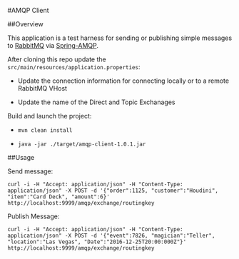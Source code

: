#AMQP Client

##Overview

This application is a test harness for sending or publishing simple messages to 
[RabbitMQ](https://www.rabbitmq.com/) via [Spring-AMQP](https://projects.spring.io/spring-amqp).

After cloning this repo update the `src/main/resources/application.properties`:

* Update the connection information for connecting locally or to a remote RabbitMQ VHost

* Update the name of the Direct and Topic Exchanages

Build and launch the project:

* `mvn clean install`

* `java -jar ./target/amqp-client-1.0.1.jar`

##Usage

Send message:

    curl -i -H "Accept: application/json" -H "Content-Type: application/json" -X POST -d '{"order":1125, "customer":"Houdini", "item":"Card Deck", "amount":6}' http://localhost:9999/amqp/exchange/routingkey


Publish Message:

    curl -i -H "Accept: application/json" -H "Content-Type: application/json" -X POST -d '{"event":7826, "magician":"Teller", "location":"Las Vegas", "Date":"2016-12-25T20:00:000Z"}' http://localhost:9999/amqp/exchange/routingkey
